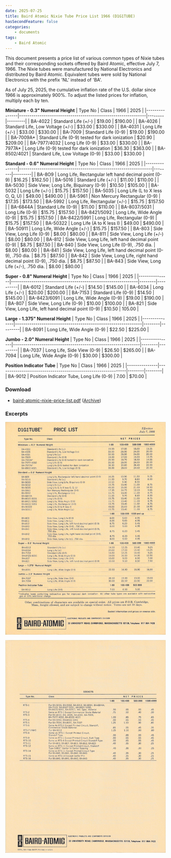 ```yaml
---
date: 2025-07-25
title: Baird Atomic Nixie Tube Price List 1966 (D1G1TUBE)
hasSecondFeature: false
categories:
    - documents
tags:
    - Baird Atomic
---
```


This document presents a price list of various common types of Nixie tubes and their corresponding sockets offered by Baird Atomic, effective July 7, 1966. The Nixie tubes were manufactured by National Electronics and distributed by Baird Atomic. Equivalent tubes were sold by National Electronics with the prefix 'NL' instead of 'BA'.

As of July 25, 2025, the cumulative inflation rate of the U.S. dollar since 1966 is approximately 900%. To adjust the listed prices for inflation, multiply each by ten.

**Miniature - 0.3" Numeral Height**
| Type No       | Class                                                        | 1966   | 2025    |
|---------------|--------------------------------------------------------------|--------|---------|
| BA-4022       | Standard Life (+/-)                                          | $19.00 | $190.00 |
| BA-4026       | Standard Life, Low Voltage (+/-)                             | $33.00 | $330.00 |
| BA-4031       | Long Life (+/-)                                              | $33.00 | $330.00 |
| BA-7009       | Standard Life (0-9)                                          | $19.00 | $190.00 |
| BA-7009A*     | Standard Life (0-9) tested for dark ionization               | $20.90 | $209.00 | 
| BA-7977/4032  | Long Life (0-9)                                              | $33.00 | $330.00 |
| BA-7977A*     | Long Life (0-9) tested for dark ionization                   | $36.30 | $363.00 |
| BA-8502/4021  | Standard Life, Low Voltage (0-9)                             | $33.00 | $330.00 |


**Standard - 0.6" Numeral Height**
| Type No       | Class                                                           | 1966   | 2025    | 
|---------------|-----------------------------------------------------------------|--------|---------|
| BA-8O9        | Long Life, Rectangular left hand decimal point (0-9)            | $16.25 | $162.50 | 
| BA-5016       | Standard Life (+/-)                                             | $11.00 | $110.00 |
| BA-5030       | Side View; Long Life, Biquinary (0-9)                           | $10.50 | $105.00 |
| BA-5032       | Long Life (+/-)                                                 | $15.75 | $157.50 |
| BA-5035       | Long Life (L to X less O, Q, U)                                 | $49.00 | $490.00 |
| BA-5961       | Non Mercury Rectangular (0-9)                                   | $17.35 | $173.50 |
| BA-5992       | Long Life, Rectangular (+/-)                                    | $15.75 | $157.50 |
| BA-6844A      | Standard Life (0-9)                                             | $11.00 | $110.00 |
| BA-8037/5031  | Long Life (0-9)                                                 | $15.75 | $157.50 |
| BA-8421/5092  | Long Life, Wide Angle (0-9)                                     | $15.75 | $157.50 |
| BA-8422/5991  | Long Life, Rectangular (0-9)                                    | $15.75 | $157.50 |
| BA-50322      | Long Life (A to K less I)                                       | $49.00 | $490.00 |
| BA-50911      | Long Life, Wide Angle (+/-)                                     | $15.75 | $157.50 |
| BA-803        | Side View, Long Life (0-9)                                      | $8.00  | $80.00  |
| BA-811        | Side View, Long Life (+/-)                                      | $8.00  | $80.00  |
| BA-812        | Side View, Long Life, left hand decimal point (0-9)             | $8.75  | $87.50  |
| BA-840        | Side View, Long Life (0-9), .750 dia.                           | $8.00  | $80.00  |
| BA-841        | Side View, Long Life, left hand decimal point (0-9), .750 dia.  | $8.75  | $87.50  |
| BA-842        | Side View, Long Life, right hand decimal point (0-9), .750 dia. | $8.75  | $87.50  |
| BA-843        | Side View, Long Life (+/-), .750 dia.                           | $8.00  | $80.00  |


**Super - 0.8" Numeral Height**
| Type No       | Class                                                        | 1966   | 2025     |
|---------------|--------------------------------------------------------------|--------|----------|
| BA-6012       | Standard Life (+/-)                                          | $14.50 | $145.00  |
| BA-6034       | Long Life (+/-)                                              | $20.00 | $200.00  |
| BA-7153       | Standard Life (0-9)                                          | $14.50 | $145.00  |
| BA-8423/6091  | Long Life, Wide Angle (0-9)                                  | $19.00 | $190.00  |
| BA-807        | Side View, Long Life (0-9)                                   | $10.00 | $100.00  |
| BA-821        | Side View, Long Life, left hand decimal point (0-9)          | $10.50 | $105.00$ |

**Large - 1.375" Numeral Height**
| Type No       | Class                                                        | 1966   | 2025    |
|---------------|--------------------------------------------------------------|--------|---------|
| BA-8091       | Long Life, Wide Angle (0-9)                                  | $22.50 | $225.00 |

**Jumbo - 2.0" Numeral Height**
| Type No       | Class                                                        | 1966   | 2025    |
|---------------|--------------------------------------------------------------|--------|---------|
| BA-7037       | Long Life, Side View (0-9)                                   | $26.50 | $265.00 |
| BA-7094       | Long Life, Wide Angle (0-9)                                  | $30.00 | $300.00 |

**Position lndicator Tube**
| Type No       | Class                                                        | 1966   | 2025   |
|---------------|--------------------------------------------------------------|--------|--------|
| BA-9012       | Position Indicator Tube, Long Life (0-9)                     | 7.00   | $70.00 |


### Download

- [baird-atomic-nixie-price-list.pdf](assets/baird-atomic-nixie-price-list.pdf) ([Archive](https://archive.org/details/baird-atomic-nixie-price-list))

### Excerpts

[![Baird Atomic Nixie Tube Price List (D1G1Tube)](assets/baird-atomic-nixie-price-list-1.png)](assets/baird-atomic-nixie-price-list-1.png)

[![Baird Atomic Nixie Tube Price List (D1G1Tube)](assets/baird-atomic-nixie-price-list-2.png)](assets/baird-atomic-nixie-price-list-2.png)